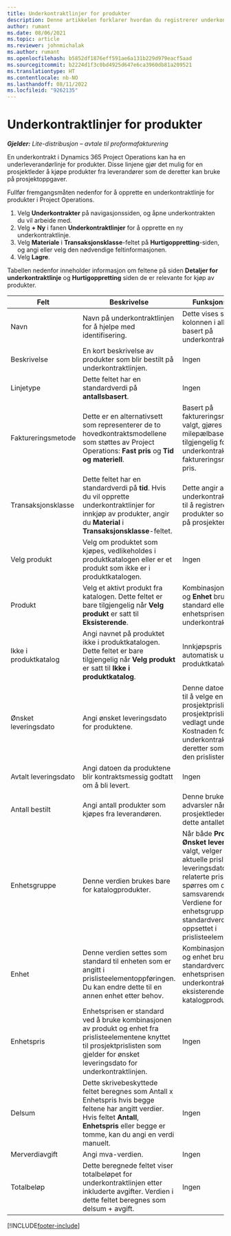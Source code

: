 ```yaml
---
title: Underkontraktlinjer for produkter
description: Denne artikkelen forklarer hvordan du registrerer underkontraktlinjer for produkter og bruker de ulike feltene til å registrere produktkjøp fra leverandører.
author: rumant
ms.date: 08/06/2021
ms.topic: article
ms.reviewer: johnmichalak
ms.author: rumant
ms.openlocfilehash: b5852df1876eff591ae6a131b229d979eacf5aad
ms.sourcegitcommit: b2224d1f3c0bd4925d647e6ca3960db81a209521
ms.translationtype: HT
ms.contentlocale: nb-NO
ms.lasthandoff: 08/11/2022
ms.locfileid: "9262135"
---
```

# <a name="subcontract-lines-for-products"></a>Underkontraktlinjer for produkter

_**Gjelder:** Lite-distribusjon – avtale til proformafakturering_

En underkontrakt i Dynamics 365 Project Operations kan ha en underleverandørlinje for produkter. Disse linjene gjør det mulig for en prosjektleder å kjøpe produkter fra leverandører som de deretter kan bruke på prosjektoppgaver.

Fullfør fremgangsmåten nedenfor for å opprette en underkontraktlinje for produkter i Project Operations.

1. Velg **Underkontrakter** på navigasjonssiden, og åpne underkontrakten du vil arbeide med. 
2. Velg **+ Ny** i fanen **Underkontraktlinjer** for å opprette en ny underkontraktlinje.
3. Velg **Materiale** i **Transaksjonsklasse**-feltet på **Hurtigoppretting**-siden, og angi eller velg den nødvendige feltinformasjonen. 
4. Velg **Lagre**.

Tabellen nedenfor inneholder informasjon om feltene på siden **Detaljer for underkontraktlinje** og **Hurtigoppretting** siden de er relevante for kjøp av produkter.

| Felt | Beskrivelse | Funksjonsinnvirkning|
| ----- | ----------- | ----------- |
| Navn | Navn på underkontraktlinjen for å hjelpe med identifisering. |Dette vises som den første kolonnen i alle oppslag basert på underkontraktlinjer.
| Beskrivelse | En kort beskrivelse av produkter som blir bestilt på underkontraktlinjen. | Ingen |
| Linjetype | Dette feltet har en standardverdi på **antallsbasert**. |Ingen |
| Faktureringsmetode | Dette er en alternativsett som representerer de to hovedkontraktsmodellene som støttes av Project Operations: **Fast pris** og **Tid og materiell**. | Basert på faktureringsmetoden som er valgt, gjøres en milepælbasert fakturaplan tilgjengelig for underkontraktslinjer med faktureringsmetoden Fast pris. |
| Transaksjonsklasse |Dette feltet har en standardverdi på **tid**. Hvis du vil opprette underkontraktlinjer for innkjøp av produkter, angir du **Material** i **Transaksjonsklasse**-feltet.  | Dette angir at underkontraktlinjen brukes til å registrere kjøp av produkter som skal brukes på prosjekter. |
| Velg produkt | Velg om produktet som kjøpes, vedlikeholdes i produktkatalogen eller er et produkt som ikke er i produktkatalogen. |Ingen |
| Produkt | Velg et aktivt produkt fra katalogen. Dette feltet er bare tilgjengelig når **Velg produkt** er satt til **Eksisterende**. |Kombinasjonen av **Produkt** og **Enhet** brukes som standard eller beregnet for enhetsprisen for underkontraktslinjen.
| Ikke i produktkatalog | Angi navnet på produktet ikke i produktkatalogen. Dette feltet er bare tilgjengelig når **Velg produkt** er satt til **Ikke i produktkatalog**.  |Innkjøpspris fylles ikke automatisk ut for produkter i produktkatalogen.|
| Ønsket leveringsdato | Angi ønsket leveringsdato for produktene.| Denne datoen brukes også til å velge en prosjektprisliste fra prosjektprislistene som er vedlagt underkontrakten. Kostnaden for produktet på underkontraktlinjen brukes deretter som standard fra den prislisten. |
| Avtalt leveringsdato | Angi datoen da produktene blir kontraktsmessig godtatt om å bli levert.  |Ingen|
| Antall bestilt | Angi antall produkter som kjøpes fra leverandøren.| Denne brukes til å vise advarsler når en prosjektleder overtrekker fra dette antallet.|
| Enhetsgruppe | Denne verdien brukes bare for katalogprodukter. |Når både **Produkt** og **Ønsket leveringsdato** er valgt, velger systemet den aktuelle prislisten basert på leveringsdatoen. De relaterte prislisteelementene spørres om det samsvarende produktet. Verdiene for enhet og enhetsgruppe er standardverdier fra oppsettet i prislisteelementoppføringen. |
| Enhet | Denne verdien settes som standard til enheten som er angitt i prislisteelementoppføringen. Du kan endre dette til en annen enhet etter behov.| Kombinasjonen av produkt og enhet brukes som standardverdi for enhetsprisen på underkontraktlinjen for eksisterende katalogprodukter. |
| Enhetspris | Enhetsprisen er standard ved å bruke kombinasjonen av produkt og enhet fra prislisteelementene knyttet til prosjektprislisten som gjelder for ønsket leveringsdato for underkontraktlinjen.  |Ingen |
| Delsum | Dette skrivebeskyttede feltet beregnes som Antall x Enhetspris hvis begge feltene har angitt verdier. Hvis feltet **Antall**, **Enhetspris** eller begge er tomme, kan du angi en verdi manuelt.  |Ingen |
| Merverdiavgift | Angi mva-verdien. |Ingen |
| Totalbeløp | Dette beregnede feltet viser totalbeløpet for underkontraktlinjen etter inkluderte avgifter. Verdien i dette feltet beregnes som delsum + avgift. |Ingen |


[!INCLUDE[footer-include](../../includes/footer-banner.md)]
